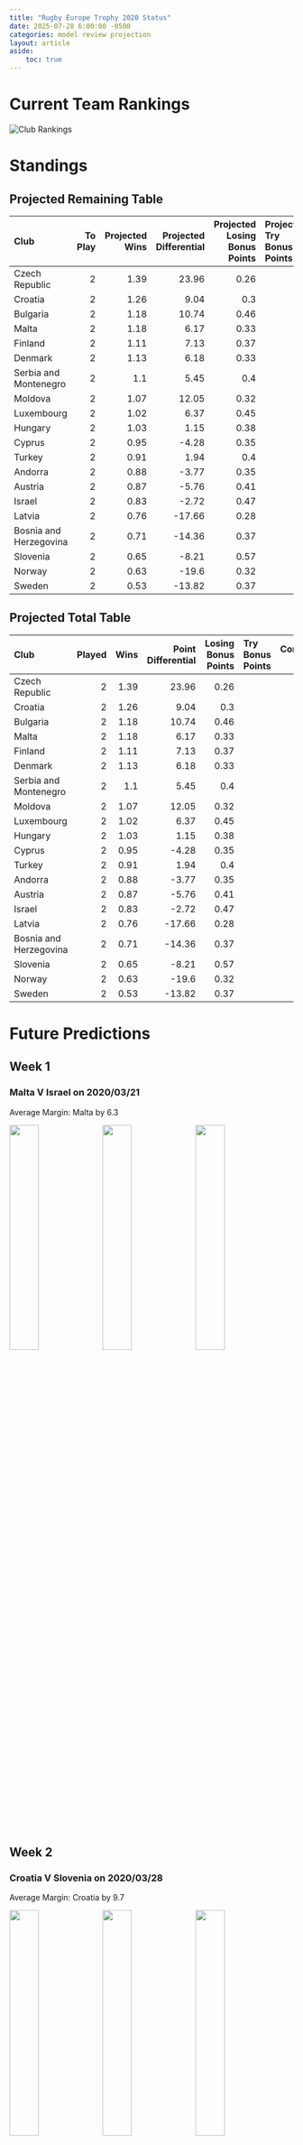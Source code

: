 ```yaml
---  
title: "Rugby Europe Trophy 2020 Status"  
date: 2025-07-28 6:00:00 -0500  
categories: model review projection  
layout: article  
aside:  
    toc: true  
---
```

# Current Team Rankings


![Club Rankings](plots/rankings_Rugby_Europe_Trophy_2020.png)
# Standings

## Projected Remaining Table


| Club                   |   To Play |   Projected Wins |   Projected Differential |   Projected Losing Bonus Points | Projected Try Bonus Points   |   Projected Competition Points |
|:-----------------------|----------:|-----------------:|-------------------------:|--------------------------------:|:-----------------------------|-------------------------------:|
| Czech Republic         |         2 |             1.39 |                    23.96 |                            0.26 |                              |                           6.14 |
| Croatia                |         2 |             1.26 |                     9.04 |                            0.3  |                              |                           5.44 |
| Bulgaria               |         2 |             1.18 |                    10.74 |                            0.46 |                              |                           5.38 |
| Malta                  |         2 |             1.18 |                     6.17 |                            0.33 |                              |                           5.11 |
| Finland                |         2 |             1.11 |                     7.13 |                            0.37 |                              |                           4.99 |
| Denmark                |         2 |             1.13 |                     6.18 |                            0.33 |                              |                           4.99 |
| Serbia and Montenegro  |         2 |             1.1  |                     5.45 |                            0.4  |                              |                           4.94 |
| Moldova                |         2 |             1.07 |                    12.05 |                            0.32 |                              |                           4.74 |
| Luxembourg             |         2 |             1.02 |                     6.37 |                            0.45 |                              |                           4.67 |
| Hungary                |         2 |             1.03 |                     1.15 |                            0.38 |                              |                           4.64 |
| Cyprus                 |         2 |             0.95 |                    -4.28 |                            0.35 |                              |                           4.27 |
| Turkey                 |         2 |             0.91 |                     1.94 |                            0.4  |                              |                           4.2  |
| Andorra                |         2 |             0.88 |                    -3.77 |                            0.35 |                              |                           4.09 |
| Austria                |         2 |             0.87 |                    -5.76 |                            0.41 |                              |                           4.01 |
| Israel                 |         2 |             0.83 |                    -2.72 |                            0.47 |                              |                           3.89 |
| Latvia                 |         2 |             0.76 |                   -17.66 |                            0.28 |                              |                           3.46 |
| Bosnia and Herzegovina |         2 |             0.71 |                   -14.36 |                            0.37 |                              |                           3.37 |
| Slovenia               |         2 |             0.65 |                    -8.21 |                            0.57 |                              |                           3.31 |
| Norway                 |         2 |             0.63 |                   -19.6  |                            0.32 |                              |                           3.02 |
| Sweden                 |         2 |             0.53 |                   -13.82 |                            0.37 |                              |                           2.83 |



## Projected Total Table


| Club                   |   Played |   Wins |   Point Differential |   Losing Bonus Points | Try Bonus Points   |   Competition Points |
|:-----------------------|---------:|-------:|---------------------:|----------------------:|:-------------------|---------------------:|
| Czech Republic         |        2 |   1.39 |                23.96 |                  0.26 |                    |                 6.14 |
| Croatia                |        2 |   1.26 |                 9.04 |                  0.3  |                    |                 5.44 |
| Bulgaria               |        2 |   1.18 |                10.74 |                  0.46 |                    |                 5.38 |
| Malta                  |        2 |   1.18 |                 6.17 |                  0.33 |                    |                 5.11 |
| Finland                |        2 |   1.11 |                 7.13 |                  0.37 |                    |                 4.99 |
| Denmark                |        2 |   1.13 |                 6.18 |                  0.33 |                    |                 4.99 |
| Serbia and Montenegro  |        2 |   1.1  |                 5.45 |                  0.4  |                    |                 4.94 |
| Moldova                |        2 |   1.07 |                12.05 |                  0.32 |                    |                 4.74 |
| Luxembourg             |        2 |   1.02 |                 6.37 |                  0.45 |                    |                 4.67 |
| Hungary                |        2 |   1.03 |                 1.15 |                  0.38 |                    |                 4.64 |
| Cyprus                 |        2 |   0.95 |                -4.28 |                  0.35 |                    |                 4.27 |
| Turkey                 |        2 |   0.91 |                 1.94 |                  0.4  |                    |                 4.2  |
| Andorra                |        2 |   0.88 |                -3.77 |                  0.35 |                    |                 4.09 |
| Austria                |        2 |   0.87 |                -5.76 |                  0.41 |                    |                 4.01 |
| Israel                 |        2 |   0.83 |                -2.72 |                  0.47 |                    |                 3.89 |
| Latvia                 |        2 |   0.76 |               -17.66 |                  0.28 |                    |                 3.46 |
| Bosnia and Herzegovina |        2 |   0.71 |               -14.36 |                  0.37 |                    |                 3.37 |
| Slovenia               |        2 |   0.65 |                -8.21 |                  0.57 |                    |                 3.31 |
| Norway                 |        2 |   0.63 |               -19.6  |                  0.32 |                    |                 3.02 |
| Sweden                 |        2 |   0.53 |               -13.82 |                  0.37 |                    |                 2.83 |



# Future Predictions

## Week 1

### Malta V Israel on 2020/03/21


Average Margin: Malta by 6.3

<p float="left">
<img src="plots\2020-03-21-Malta_V_Israel_performances.png" width="32%" />
<img src="plots\2020-03-21-Malta_V_Israel_resultbar.png" width="32%" />
<img src="plots\2020-03-21-Malta_V_Israel_spreads.png" width="32%" />
</p>

## Week 2

### Croatia V Slovenia on 2020/03/28


Average Margin: Croatia by 9.7

<p float="left">
<img src="plots\2020-03-28-Croatia_V_Slovenia_performances.png" width="32%" />
<img src="plots\2020-03-28-Croatia_V_Slovenia_resultbar.png" width="32%" />
<img src="plots\2020-03-28-Croatia_V_Slovenia_spreads.png" width="32%" />
</p>

### Israel V Cyprus on 2020/03/28


Average Margin: Israel by 5.7

<p float="left">
<img src="plots\2020-03-28-Israel_V_Cyprus_performances.png" width="32%" />
<img src="plots\2020-03-28-Israel_V_Cyprus_resultbar.png" width="32%" />
<img src="plots\2020-03-28-Israel_V_Cyprus_spreads.png" width="32%" />
</p>

## Week 3

### Croatia V Malta on 2020/04/04


Average Margin: Croatia by 2.6

<p float="left">
<img src="plots\2020-04-04-Croatia_V_Malta_performances.png" width="32%" />
<img src="plots\2020-04-04-Croatia_V_Malta_resultbar.png" width="32%" />
<img src="plots\2020-04-04-Croatia_V_Malta_spreads.png" width="32%" />
</p>

## Week 4

### Moldova V Norway on 2020/04/11


Average Margin: Moldova by 14.1

<p float="left">
<img src="plots\2020-04-11-Moldova_V_Norway_performances.png" width="32%" />
<img src="plots\2020-04-11-Moldova_V_Norway_resultbar.png" width="32%" />
<img src="plots\2020-04-11-Moldova_V_Norway_spreads.png" width="32%" />
</p>

### Bosnia and Herzegovina V Serbia and Montenegro on 2020/04/11


Average Margin: Serbia and Montenegro by 3.3

<p float="left">
<img src="plots\2020-04-11-BosniaandHerzegovina_V_SerbiaandMontenegro_performances.png" width="32%" />
<img src="plots\2020-04-11-BosniaandHerzegovina_V_SerbiaandMontenegro_resultbar.png" width="32%" />
<img src="plots\2020-04-11-BosniaandHerzegovina_V_SerbiaandMontenegro_spreads.png" width="32%" />
</p>

## Week 5

### Czech Republic V Latvia on 2020/04/18


Average Margin: Czech Republic by 14.1

<p float="left">
<img src="plots\2020-04-18-CzechRepublic_V_Latvia_performances.png" width="32%" />
<img src="plots\2020-04-18-CzechRepublic_V_Latvia_resultbar.png" width="32%" />
<img src="plots\2020-04-18-CzechRepublic_V_Latvia_spreads.png" width="32%" />
</p>

### Turkey V Bosnia and Herzegovina on 2020/04/18


Average Margin: Turkey by 10.0

<p float="left">
<img src="plots\2020-04-18-Turkey_V_BosniaandHerzegovina_performances.png" width="32%" />
<img src="plots\2020-04-18-Turkey_V_BosniaandHerzegovina_resultbar.png" width="32%" />
<img src="plots\2020-04-18-Turkey_V_BosniaandHerzegovina_spreads.png" width="32%" />
</p>

## Week 6

### Cyprus V Slovenia on 2020/04/25


Average Margin: Cyprus by 3.9

<p float="left">
<img src="plots\2020-04-25-Cyprus_V_Slovenia_performances.png" width="32%" />
<img src="plots\2020-04-25-Cyprus_V_Slovenia_resultbar.png" width="32%" />
<img src="plots\2020-04-25-Cyprus_V_Slovenia_spreads.png" width="32%" />
</p>

## Week 7

### Bulgaria V Turkey on 2020/05/02


Average Margin: Bulgaria by 8.9

<p float="left">
<img src="plots\2020-05-02-Bulgaria_V_Turkey_performances.png" width="32%" />
<img src="plots\2020-05-02-Bulgaria_V_Turkey_resultbar.png" width="32%" />
<img src="plots\2020-05-02-Bulgaria_V_Turkey_spreads.png" width="32%" />
</p>

### Latvia V Luxembourg on 2020/05/02


Average Margin: Luxembourg by 0.9

<p float="left">
<img src="plots\2020-05-02-Latvia_V_Luxembourg_performances.png" width="32%" />
<img src="plots\2020-05-02-Latvia_V_Luxembourg_resultbar.png" width="32%" />
<img src="plots\2020-05-02-Latvia_V_Luxembourg_spreads.png" width="32%" />
</p>

## Week 8

### Denmark V Moldova on 2020/05/09


Average Margin: Denmark by 5.0

<p float="left">
<img src="plots\2020-05-09-Denmark_V_Moldova_performances.png" width="32%" />
<img src="plots\2020-05-09-Denmark_V_Moldova_resultbar.png" width="32%" />
<img src="plots\2020-05-09-Denmark_V_Moldova_spreads.png" width="32%" />
</p>

### Serbia and Montenegro V Andorra on 2020/05/09


Average Margin: Serbia and Montenegro by 2.4

<p float="left">
<img src="plots\2020-05-09-SerbiaandMontenegro_V_Andorra_performances.png" width="32%" />
<img src="plots\2020-05-09-SerbiaandMontenegro_V_Andorra_resultbar.png" width="32%" />
<img src="plots\2020-05-09-SerbiaandMontenegro_V_Andorra_spreads.png" width="32%" />
</p>

### Sweden V Czech Republic on 2020/05/09


Average Margin: Czech Republic by 8.2

<p float="left">
<img src="plots\2020-05-09-Sweden_V_CzechRepublic_performances.png" width="32%" />
<img src="plots\2020-05-09-Sweden_V_CzechRepublic_resultbar.png" width="32%" />
<img src="plots\2020-05-09-Sweden_V_CzechRepublic_spreads.png" width="32%" />
</p>

### Luxembourg V Hungary on 2020/05/09


Average Margin: Luxembourg by 4.4

<p float="left">
<img src="plots\2020-05-09-Luxembourg_V_Hungary_performances.png" width="32%" />
<img src="plots\2020-05-09-Luxembourg_V_Hungary_resultbar.png" width="32%" />
<img src="plots\2020-05-09-Luxembourg_V_Hungary_spreads.png" width="32%" />
</p>

## Week 9

### Hungary V Sweden on 2020/05/16


Average Margin: Hungary by 2.2

<p float="left">
<img src="plots\2020-05-16-Hungary_V_Sweden_performances.png" width="32%" />
<img src="plots\2020-05-16-Hungary_V_Sweden_resultbar.png" width="32%" />
<img src="plots\2020-05-16-Hungary_V_Sweden_spreads.png" width="32%" />
</p>

### Norway V Finland on 2020/05/16


Average Margin: Finland by 3.7

<p float="left">
<img src="plots\2020-05-16-Norway_V_Finland_performances.png" width="32%" />
<img src="plots\2020-05-16-Norway_V_Finland_resultbar.png" width="32%" />
<img src="plots\2020-05-16-Norway_V_Finland_spreads.png" width="32%" />
</p>

### Andorra V Bulgaria on 2020/05/16


Average Margin: Bulgaria by 1.9

<p float="left">
<img src="plots\2020-05-16-Andorra_V_Bulgaria_performances.png" width="32%" />
<img src="plots\2020-05-16-Andorra_V_Bulgaria_resultbar.png" width="32%" />
<img src="plots\2020-05-16-Andorra_V_Bulgaria_spreads.png" width="32%" />
</p>

## Week 10

### Austria V Denmark on 2020/05/23


Average Margin: Denmark by 4.3

<p float="left">
<img src="plots\2020-05-23-Austria_V_Denmark_performances.png" width="32%" />
<img src="plots\2020-05-23-Austria_V_Denmark_resultbar.png" width="32%" />
<img src="plots\2020-05-23-Austria_V_Denmark_spreads.png" width="32%" />
</p>

## Week 11

### Finland V Austria on 2020/05/30


Average Margin: Finland by 4.5

<p float="left">
<img src="plots\2020-05-30-Finland_V_Austria_performances.png" width="32%" />
<img src="plots\2020-05-30-Finland_V_Austria_resultbar.png" width="32%" />
<img src="plots\2020-05-30-Finland_V_Austria_spreads.png" width="32%" />
</p>
